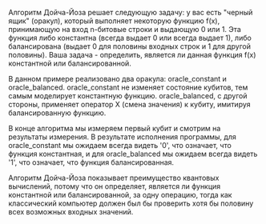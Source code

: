 Алгоритм Дойча-Йоза решает следующую задачу: у вас есть "черный ящик" (оракул), который выполняет некоторую функцию f(x), 
принимающую на вход n-битовые строки и выдающую 0 или 1. Эта функция либо константна (всегда выдает 0 или всегда выдает 1), 
либо балансирована (выдает 0 для половины входных строк и 1 для другой половины). Ваша задача - определить, является ли данная функция f(x) константной или балансированной.

В данном примере реализовано два оракула: oracle_constant и oracle_balanced. oracle_constant не изменяет состояние кубитов, 
тем самым моделирует константную функцию. oracle_balanced, с другой стороны, применяет оператор X (смена значения) к кубиту, имитируя балансированную функцию.

В конце алгоритма мы измеряем первый кубит и смотрим на результаты измерения. В результате исполнения программы, 
для oracle_constant мы ожидаем всегда видеть '0', что означает, что функция константная, и для oracle_balanced мы ожидаем всегда видеть '1', что означает, что функция балансированная.

Алгоритм Дойча-Йоза показывает преимущество квантовых вычислений, потому что он определяет, 
является ли функция константной или балансированной, за одну операцию, тогда как классический компьютер должен был бы проверить хотя бы половину всех возможных входных значений.
